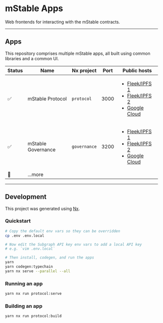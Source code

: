 # mStable Apps

Web frontends for interacting with the mStable contracts.

---
## Apps

This repository comprises multiple mStable apps, all built using common libraries and a common UI.

| Status | Name               | Nx project    | Port  | Public hosts |
|--------|--------------------|---------------|-------|--------------|
| ✅      | mStable Protocol   | `protocol`   | 3000 | <ul><li>[Fleek/IPFS 1](https://mstable.app)</li><li>[Fleek/IPFS 2](https://app.mstable.org)</li><li>[Google Cloud](https://mstable-apps-protocol.web.app/)</li></ul> |
| ✅      | mStable Governance | `governance` | 3200 | <ul><li>[Fleek/IPFS 1](https://staking.mstable.app)</li><li>[Fleek/IPFS 2](https://staking.mstable.org)</li><li>[Google Cloud](https://mstable-apps-governance.web.app/)</li></ul> |
| 🧠      | ...more            |              |      |             |

---

## Development

This project was generated using [Nx](https://nx.dev).

### Quickstart

```bash
# Copy the default env vars so they can be overridden
cp .env .env.local

# Now edit the Subgraph API key env vars to add a local API key
# e.g. `vim .env.local`

# Then install, codegen, and run the apps
yarn
yarn codegen:typechain
yarn nx serve --parallel --all
```

### Running an app

```bash
yarn nx run protocol:serve
```

### Building an app

```bash
yarn nx run protocol:build
```
